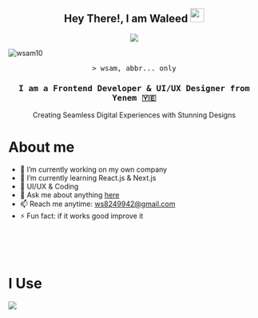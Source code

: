 <!-- Hero Section -->
<h2 align="center">
 Hey There!, I am Waleed
  <img src="https://media.giphy.com/media/hvRJCLFzcasrR4ia7z/giphy.gif" width="28">
</h2>

<p align="center">
  <a href="https://github.com/alsiam"><img src="https://readme-typing-svg.herokuapp.com/?lines=Self%20Taught%20Programmer;Front%20End%20Developer;1.5%2B%20years%20of%20coding%20experience;Always%20learning%20new%20things&center=true&width=380&height=45"></a>
</p>

<p align="left"> <img src="https://komarev.com/ghpvc/?username=wsam10i&label=Profile%20views&color=0e75b6&style=flat" alt="wsam10" /> </p>

<!-- Intro Section -->
<p align="center">
        <samp>&gt; wsam, abbr... only </b>
        </samp>
</p>
<h3 align="center">
      <samp> I am a Frontend Developer & UI/UX Designer from <b>Yenem 🇾🇪 </b> </samp>
</h3>


<p align="center"> 
  Creating Seamless Digital Experiences with Stunning Designs
</p>



<!-- About Section -->
 # About me
 
<p>

- 🔭 I’m currently working on my own company
- 🌱 I’m currently learning React.js & Next.js
- 💛 UI/UX & Coding
- 💬 Ask me about anything [here](https://github.com/wsam10/wsam10/issues)
- 📫 Reach me anytime: ws8249942@gmail.com
- ⚡ Fun fact: if it works good improve it

</p>

<br/>
<br/>
<br/>

# I Use

<p>
  <a href="https://skillicons.dev">
    <img src="https://skillicons.dev/icons?i=html,css,sass,javascript,typescript,tailwind,nodejs,vite,react,nextjs,vue,expressjs,nestjs,astro,prisma,mongodb,figma,xd,postman,vercel,vscode" />
  </a>
</p>


<br/>





